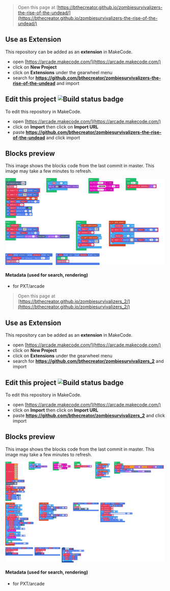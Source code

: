  


> Open this page at [https://bthecreator.github.io/zombiesurvivalizers-the-rise-of-the-undead/](https://bthecreator.github.io/zombiesurvivalizers-the-rise-of-the-undead/)

## Use as Extension

This repository can be added as an **extension** in MakeCode.

* open [https://arcade.makecode.com/](https://arcade.makecode.com/)
* click on **New Project**
* click on **Extensions** under the gearwheel menu
* search for **https://github.com/bthecreator/zombiesurvivalizers-the-rise-of-the-undead** and import

## Edit this project ![Build status badge](https://github.com/bthecreator/zombiesurvivalizers-the-rise-of-the-undead/workflows/MakeCode/badge.svg)

To edit this repository in MakeCode.

* open [https://arcade.makecode.com/](https://arcade.makecode.com/)
* click on **Import** then click on **Import URL**
* paste **https://github.com/bthecreator/zombiesurvivalizers-the-rise-of-the-undead** and click import

## Blocks preview

This image shows the blocks code from the last commit in master.
This image may take a few minutes to refresh.

![A rendered view of the blocks](https://github.com/bthecreator/zombiesurvivalizers-the-rise-of-the-undead/raw/master/.github/makecode/blocks.png)

#### Metadata (used for search, rendering)

* for PXT/arcade
<script src="https://makecode.com/gh-pages-embed.js"></script><script>makeCodeRender("{{ site.makecode.home_url }}", "{{ site.github.owner_name }}/{{ site.github.repository_name }}");</script>



> Open this page at [https://bthecreator.github.io/zombiesurvivalizers_2/](https://bthecreator.github.io/zombiesurvivalizers_2/)

## Use as Extension

This repository can be added as an **extension** in MakeCode.

* open [https://arcade.makecode.com/](https://arcade.makecode.com/)
* click on **New Project**
* click on **Extensions** under the gearwheel menu
* search for **https://github.com/bthecreator/zombiesurvivalizers_2** and import

## Edit this project ![Build status badge](https://github.com/bthecreator/zombiesurvivalizers_2/workflows/MakeCode/badge.svg)

To edit this repository in MakeCode.

* open [https://arcade.makecode.com/](https://arcade.makecode.com/)
* click on **Import** then click on **Import URL**
* paste **https://github.com/bthecreator/zombiesurvivalizers_2** and click import

## Blocks preview

This image shows the blocks code from the last commit in master.
This image may take a few minutes to refresh.

![A rendered view of the blocks](https://github.com/bthecreator/zombiesurvivalizers_2/raw/master/.github/makecode/blocks.png)

#### Metadata (used for search, rendering)

* for PXT/arcade
<script src="https://makecode.com/gh-pages-embed.js"></script><script>makeCodeRender("{{ site.makecode.home_url }}", "{{ site.github.owner_name }}/{{ site.github.repository_name }}");</script>
